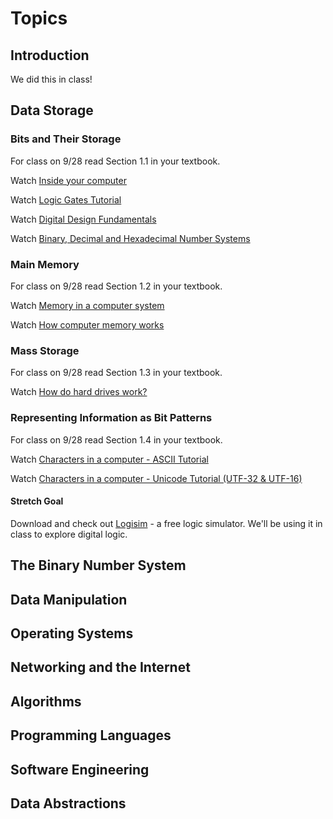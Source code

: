 # Topics #
## Introduction
We did this in class!
## Data Storage
### Bits and Their Storage
For class on 9/28 read Section 1.1 in your textbook.

Watch [Inside your computer](https://youtu.be/AkFi90lZmXA)

Watch [Logic Gates Tutorial](https://youtu.be/Aw53UIwnJqU)

Watch [Digital Design Fundamentals](https://youtu.be/kOE1GXge11k)

Watch [Binary, Decimal and Hexadecimal Number Systems](https://youtu.be/_97OwCkjh3c)

### Main Memory

For class on 9/28 read Section 1.2 in your textbook.

Watch [Memory in a computer system](https://youtu.be/F0Ri2TpRBBg)

Watch [How computer memory works](https://youtu.be/p3q5zWCw8J4)

### Mass Storage

For class on 9/28 read Section 1.3 in your textbook.

Watch [How do hard drives work?](https://youtu.be/wteUW2sL7bc)
 
### Representing Information as Bit Patterns

For class on 9/28 read Section 1.4 in your textbook.

Watch [Characters in a computer - ASCII Tutorial](https://youtu.be/B1Sf1IhA0j4)

Watch [Characters in a computer - Unicode Tutorial (UTF-32 & UTF-16)](https://youtu.be/-oYfv794R9s)

#### Stretch Goal

Download and check out [Logisim](http://www.cburch.com/logisim/) - a free logic simulator. We'll be using it in class to explore digital logic.

## The Binary Number System

## Data Manipulation

## Operating Systems

## Networking and the Internet

## Algorithms

## Programming Languages

## Software Engineering

## Data Abstractions
